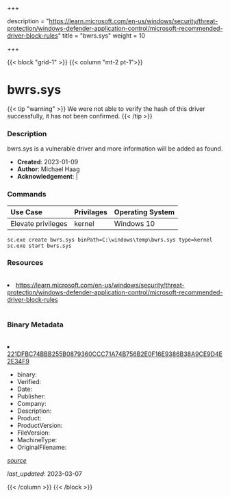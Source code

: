 +++

description = "https://learn.microsoft.com/en-us/windows/security/threat-protection/windows-defender-application-control/microsoft-recommended-driver-block-rules"
title = "bwrs.sys"
weight = 10

+++


{{< block "grid-1" >}}
{{< column "mt-2 pt-1">}}




# bwrs.sys 


{{< tip "warning" >}}
We were not able to verify the hash of this driver successfully, it has not been confirmed.
{{< /tip >}}




### Description


bwrs.sys is a vulnerable driver and more information will be added as found.


- **Created**: 2023-01-09
- **Author**: Michael Haag
- **Acknowledgement**:  | [](https://twitter.com/)

### Commands

| Use Case | Privilages | Operating System | 
|:---- | ---- | ---- |
| Elevate privileges | kernel | Windows 10 |

```
sc.exe create bwrs.sys binPath=C:\windows\temp\bwrs.sys type=kernel
sc.exe start bwrs.sys
```

### Resources
<br>


<li><a href=" https://learn.microsoft.com/en-us/windows/security/threat-protection/windows-defender-application-control/microsoft-recommended-driver-block-rules"> https://learn.microsoft.com/en-us/windows/security/threat-protection/windows-defender-application-control/microsoft-recommended-driver-block-rules</a></li>


<br>


### Binary Metadata
<br>



<li><a href="https://www.virustotal.com/gui/file/221DFBC74BBB255B0879360CCC71A74B756B2E0F16E9386B38A9CE9D4E2E34F9">221DFBC74BBB255B0879360CCC71A74B756B2E0F16E9386B38A9CE9D4E2E34F9</a></li>



- binary: 
- Verified: 
- Date: 
- Publisher: 
- Company: 
- Description: 
- Product: 
- ProductVersion: 
- FileVersion: 
- MachineType: 
- OriginalFilename: 

[*source*](https://github.com/magicsword-io/LOLDrivers/tree/main/yaml/bwrs.sys.yml)

*last_updated:* 2023-03-07


{{< /column >}}
{{< /block >}}

